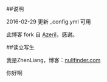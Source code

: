 ##说明

2016-02-29  更新 _config.yml 可用

此博客 fork 自 [Azeril](http://azeril.me/)，感谢。


##读立写生

我是ZhenLiang，博客：[nullfinder.com](nullfinder.com)

你好啊

